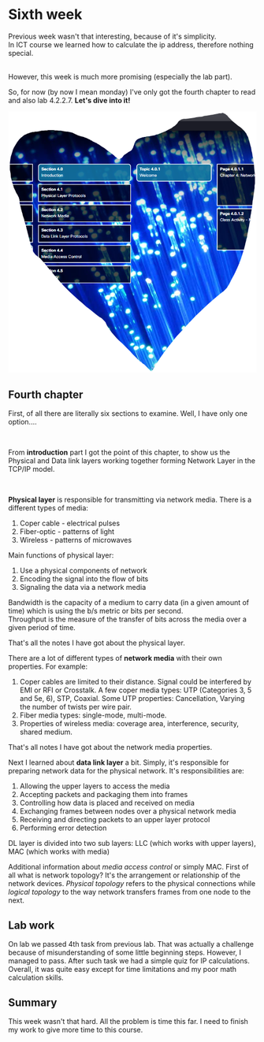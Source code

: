 # Sixth week

Previous week wasn't that interesting, because of it's simplicity. <br>
In ICT course we learned how to calculate the ip address, therefore nothing special.

<br>
However, this week is much more promising (especially the lab part).

So, for now (by now I mean monday) I've only got the fourth chapter to read and also lab 4.2.2.7. **Let's dive into it!**

![well, it's image](../img/week-6-1.png)

## Fourth chapter

First, of all there are literally six sections to examine. Well, I have only one option....

<br>

From **introduction** part I got the point of this chapter, to show us the Physical and Data link layers working together forming Network Layer in the TCP/IP model.

<br>

**Physical layer** is responsible for transmitting via network media. There is a different types of media:

1. Coper cable - electrical pulses
1. Fiber-optic - patterns of light
1. Wireless - patterns of microwaves

Main functions of physical layer:

1. Use a physical components of network
1. Encoding the signal into the flow of bits
1. Signaling the data via a network media

Bandwidth is the capacity of a medium to carry data (in a given amount of time) which is using the b/s metric or bits per second.
<br>
Throughput is the measure of the transfer of bits across the media over a given period of time.

That's all the notes I have got about the physical layer.

There are a lot of different types of **network media** with their own properties.
For example:

1. Coper cables are limited to their distance. Signal could be interfered by EMI or RFI or Crosstalk. A few coper media types: UTP (Categories 3, 5 and 5e, 6), STP, Coaxial. Some UTP properties: Cancellation, Varying the number of twists per wire pair.
1. Fiber media types: single-mode, multi-mode.
1. Properties of wireless media: coverage area, interference, security, shared medium.

That's all notes I have got about the network media properties.

Next I learned about **data link layer** a bit. Simply, it's responsible for preparing network data for the physical network. It's responsibilities are:

1. Allowing the upper layers to access the media
1. Accepting packets and packaging them into frames
1. Controlling how data is placed and received on media
1. Exchanging frames between nodes over a physical network media
1. Receiving and directing packets to an upper layer protocol
1. Performing error detection

DL layer is divided into two sub layers: LLC (which works with upper layers), MAC (which works with media)

Additional information about _media access control_ or simply MAC. First of all what is network topology? It's the arrangement or relationship of the network devices. _Physical topology_ refers to the physical connections while _logical topology_ to the way network transfers frames from one node to the next.

## Lab work

On lab we passed 4th task from previous lab. That was actually a challenge because of misunderstanding of some little beginning steps. However, I managed to pass. After such task we had a simple quiz for IP calculations. Overall, it was quite easy except for time limitations and my poor math calculation skills.

## Summary

This week wasn't that hard. All the problem is time this far. I need to finish my work to give more time to this course.
